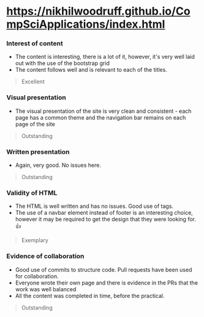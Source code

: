 # https://nikhilwoodruff.github.io/CompSciApplications/index.html

### Interest of content 

* The content is interesting, there is a lot of it, however, it's very well laid out with the use of the bootstrap grid
* The content follows well and is relevant to each of the titles. 

> Excellent

### Visual presentation

* The visual presentation of the site is very clean and consistent - each page has a common theme and the navigation bar remains on each page of the site

> Outstanding

### Written presentation

* Again, very good. No issues here.

> Outstanding

### Validity of HTML

* The HTML is well written and has no issues. Good use of tags.
* The use of a navbar element instead of footer is an interesting choice, however it may be required to get the design that they were looking for. :thumbsup:

> Exemplary

### Evidence of collaboration

* Good use of commits to structure code. Pull requests have been used for collaboration.
* Everyone wrote their own page and there is evidence in the PRs that the work was well balanced
* All the content was completed in time, before the practical.

> Outstanding
